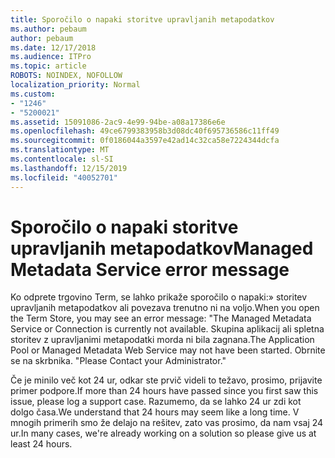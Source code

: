 ```yaml
---
title: Sporočilo o napaki storitve upravljanih metapodatkov
ms.author: pebaum
author: pebaum
ms.date: 12/17/2018
ms.audience: ITPro
ms.topic: article
ROBOTS: NOINDEX, NOFOLLOW
localization_priority: Normal
ms.custom:
- "1246"
- "5200021"
ms.assetid: 15091086-2ac9-4e99-94be-a08a17386e6e
ms.openlocfilehash: 49ce6799383958b3d08dc40f695736586c11ff49
ms.sourcegitcommit: 0f0186044a3597e42ad14c32ca58e7224344dcfa
ms.translationtype: MT
ms.contentlocale: sl-SI
ms.lasthandoff: 12/15/2019
ms.locfileid: "40052701"
---
```

# <a name="managed-metadata-service-error-message"></a><span data-ttu-id="87462-102">Sporočilo o napaki storitve upravljanih metapodatkov</span><span class="sxs-lookup"><span data-stu-id="87462-102">Managed Metadata Service error message</span></span>

<span data-ttu-id="87462-103">Ko odprete trgovino Term, se lahko prikaže sporočilo o napaki:» storitev upravljanih metapodatkov ali povezava trenutno ni na voljo.</span><span class="sxs-lookup"><span data-stu-id="87462-103">When you open the Term Store, you may see an error message: "The Managed Metadata Service or Connection is currently not available.</span></span> <span data-ttu-id="87462-104">Skupina aplikacij ali spletna storitev z upravljanimi metapodatki morda ni bila zagnana.</span><span class="sxs-lookup"><span data-stu-id="87462-104">The Application Pool or Managed Metadata Web Service may not have been started.</span></span> <span data-ttu-id="87462-105">Obrnite se na skrbnika. "</span><span class="sxs-lookup"><span data-stu-id="87462-105">Please Contact your Administrator."</span></span>
  
<span data-ttu-id="87462-106">Če je minilo več kot 24 ur, odkar ste prvič videli to težavo, prosimo, prijavite primer podpore.</span><span class="sxs-lookup"><span data-stu-id="87462-106">If more than 24 hours have passed since you first saw this issue, please log a support case.</span></span> <span data-ttu-id="87462-107">Razumemo, da se lahko 24 ur zdi kot dolgo časa.</span><span class="sxs-lookup"><span data-stu-id="87462-107">We understand that 24 hours may seem like a long time.</span></span> <span data-ttu-id="87462-108">V mnogih primerih smo že delajo na rešitev, zato vas prosimo, da nam vsaj 24 ur.</span><span class="sxs-lookup"><span data-stu-id="87462-108">In many cases, we're already working on a solution so please give us at least 24 hours.</span></span>
  